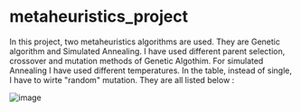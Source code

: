 # metaheuristics_project

In this project, two metaheuristics algorithms are used. They are Genetic algorithm and Simulated Annealing. I have used different parent selection, crossover and mutation methods of Genetic Algothim. For simulated Annealing I have used different temperatures. In the table, instead of single, I have to wirte "random" mutation.
They are all listed below :

![image](https://user-images.githubusercontent.com/60771070/124295420-a2dfc880-db7a-11eb-8230-fc983d165f6c.png)

